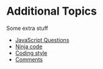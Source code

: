 # Additional Topics
Some extra stuff

- [JavaScript Questions](https://github.com/lydiahallie/javascript-questions#javascript-questions)
- [Ninja code](https://javascript.info/ninja-code)
- [Coding style](https://javascript.info/coding-style)
- [Comments](https://javascript.info/comments)
